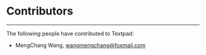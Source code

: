 Contributors
============
---
The following people have contributed to Textpad:

+ MengChang Wang, [wangmengchang@foxmail.com](mailto:wangmengchang@foxmail.com)